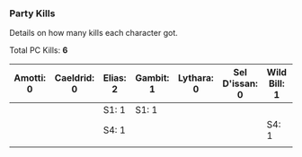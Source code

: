### Party Kills

Details on how many kills each character got.

Total PC Kills:  **6**

| Amotti: 0 | Caeldrid: 0 | Elias: 2 | Gambit: 1  | Lythara: 0 | Sel D'issan: 0 | Wild Bill: 1 | NPCs: 1 |
| --------- | ----------- | -------- | ---------- | ---------- | -------------- | ------------ | ------- |
|           |             | S1: 1    | S1: 1      |            |                |			   |         |
|           |             | S4: 1    |            |            |                | S4: 1        | S4: 1   |
|           |             |          |            |            |                |			   |         |